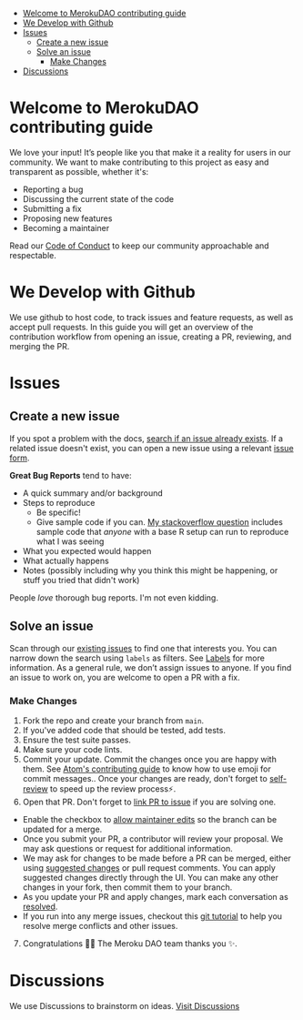 
- [Welcome to MerokuDAO contributing guide <!-- omit in toc -->](#welcome-to-merokudao-contributing-guide------omit-in-toc----)
- [We Develop with Github](#we-develop-with-github)
- [Issues](#issues)
  * [Create a new issue](#create-a-new-issue)
  * [Solve an issue](#solve-an-issue)
    + [Make Changes](#make-changes)
- [Discussions](#discussions)

# Welcome to MerokuDAO contributing guide <!-- omit in toc -->

We love your input! It’s people like you that make it a reality for users in our community. We want to make contributing to this project as easy and transparent as possible, whether it's:

- Reporting a bug
- Discussing the current state of the code
- Submitting a fix
- Proposing new features
- Becoming a maintainer


Read our [Code of Conduct](./CODE_OF_CONDUCT.md) to keep our community approachable and respectable.

# We Develop with Github

We use github to host code, to track issues and feature requests, as well as accept pull requests. 
In this guide you will get an overview of the contribution workflow from opening an issue, creating a PR, reviewing, and merging the PR.

# Issues

## Create a new issue

If you spot a problem with the docs, [search if an issue already exists](https://docs.github.com/en/github/searching-for-information-on-github/searching-on-github/searching-issues-and-pull-requests#search-by-the-title-body-or-comments). If a related issue doesn't exist, you can open a new issue using a relevant [issue form](https://github.com/merokudao/meroku/issues/new/choose). 

**Great Bug Reports** tend to have:

- A quick summary and/or background
- Steps to reproduce
  - Be specific!
  - Give sample code if you can. [My stackoverflow question](http://stackoverflow.com/q/12488905/180626) includes sample code that *anyone* with a base R setup can run to reproduce what I was seeing
- What you expected would happen
- What actually happens
- Notes (possibly including why you think this might be happening, or stuff you tried that didn't work)

People *love* thorough bug reports. I'm not even kidding.

## Solve an issue

Scan through our [existing issues](https://github.com/merokudao/meroku/issues) to find one that interests you. You can narrow down the search using `labels` as filters. See [Labels](/contributing/how-to-use-labels.md) for more information. As a general rule, we don’t assign issues to anyone. If you find an issue to work on, you are welcome to open a PR with a fix.

### Make Changes

1. Fork the repo and create your branch from `main`.
2. If you've added code that should be tested, add tests.
3. Ensure the test suite passes.
4. Make sure your code lints.
5. Commit your update. Commit the changes once you are happy with them. See [Atom's contributing guide](https://github.com/atom/atom/blob/master/CONTRIBUTING.md#git-commit-messages) to know how to use emoji for commit messages.. Once your changes are ready, don't forget to [self-review](https://github.com/github/docs/blob/main/contributing/self-review.md) to speed up the review process:zap:.
6. Open that PR. Don't forget to [link PR to issue](https://docs.github.com/en/issues/tracking-your-work-with-issues/linking-a-pull-request-to-an-issue) if you are solving one.
  - Enable the checkbox to [allow maintainer edits](https://docs.github.com/en/github/collaborating-with-issues-and-pull-requests/allowing-changes-to-a-pull-request-branch-created-from-a-fork) so the branch can be updated for a merge.
  - Once you submit your PR, a contributor  will review your proposal. We may ask questions or request for additional information.
  - We may ask for changes to be made before a PR can be merged, either using [suggested changes](https://docs.github.com/en/github/collaborating-with-issues-and-pull-requests/incorporating-feedback-in-your-pull-request) or pull request comments. You can apply suggested changes directly through the UI. You can make any other changes in your fork, then commit them to your branch.
  - As you update your PR and apply changes, mark each conversation as [resolved](https://docs.github.com/en/github/collaborating-with-issues-and-pull-requests/commenting-on-a-pull-request#resolving-conversations).
  - If you run into any merge issues, checkout this [git tutorial](https://lab.github.com/githubtraining/managing-merge-conflicts) to help you resolve merge conflicts and other issues.
7. Congratulations :tada::tada: The Meroku DAO team thanks you :sparkles:.

# Discussions

We use Discussions to brainstorm on ideas. [Visit Discussions](https://github.com/merokudao/meroku/discussions)

